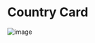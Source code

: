 # Country Card

![image](https://github.com/user-attachments/assets/b321597d-a542-482d-8e1c-714d799c7bdb)
